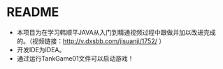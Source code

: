 # README
- 本项目为在学习韩顺平JAVA从入门到精通视频过程中跟做并加以改进完成的。（视频链接：http://v.dxsbb.com/jisuanji/1752/ ）
- 开发IDE为IDEA。
- 通过运行TankGame01文件可以启动游戏！

